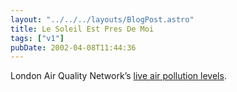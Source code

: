 ```yaml
---
layout: "../../../layouts/BlogPost.astro"
title: Le Soleil Est Pres De Moi
tags: ["v1"]
pubDate: 2002-04-08T11:44:36
---
```


London Air Quality Network&#8217;s [live air pollution levels][1].

[1]: http://www.erg.kcl.ac.uk/london/asp/home.asp
